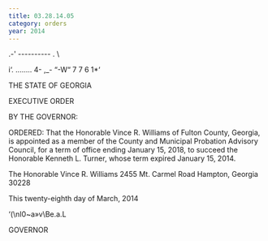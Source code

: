 ```yaml
---
title: 03.28.14.05
category: orders
year: 2014
---
```

.-' ---------- . \

  
  

i‘. ........ 4- ,_-
“-W“ 7 7 6 1*‘

THE STATE OF GEORGIA

EXECUTIVE ORDER

BY THE GOVERNOR:

ORDERED: That the Honorable Vince R. Williams of Fulton County, Georgia,
is appointed as a member of the County and Municipal Probation
Advisory Council, for a term of office ending January 15, 2018, to
succeed the Honorable Kenneth L. Turner, whose term expired
January 15, 2014.

The Honorable Vince R. Williams
2455 Mt. Carmel Road
Hampton, Georgia 30228

This twenty-eighth day of March, 2014

‘(\nI0~a»v\Be.a.L

GOVERNOR

